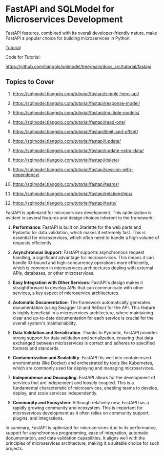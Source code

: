 # FastAPI and SQLModel for Microservices Development

FastAPI features, combined with its overall developer-friendly nature, make FastAPI a popular choice for building microservices in Python.

[Tutorial](https://sqlmodel.tiangolo.com/tutorial/fastapi/)

Code for Tutorial:

https://github.com/tiangolo/sqlmodel/tree/main/docs_src/tutorial/fastapi

## Topics to Cover

1. https://sqlmodel.tiangolo.com/tutorial/fastapi/simple-hero-api/

2. https://sqlmodel.tiangolo.com/tutorial/fastapi/response-model/

3. https://sqlmodel.tiangolo.com/tutorial/fastapi/multiple-models/

4. https://sqlmodel.tiangolo.com/tutorial/fastapi/read-one/

5. https://sqlmodel.tiangolo.com/tutorial/fastapi/limit-and-offset/

6. https://sqlmodel.tiangolo.com/tutorial/fastapi/update/

7. https://sqlmodel.tiangolo.com/tutorial/fastapi/update-extra-data/

8. https://sqlmodel.tiangolo.com/tutorial/fastapi/delete/

9. https://sqlmodel.tiangolo.com/tutorial/fastapi/session-with-dependency/

10. https://sqlmodel.tiangolo.com/tutorial/fastapi/teams/

11. https://sqlmodel.tiangolo.com/tutorial/fastapi/relationships/

12. https://sqlmodel.tiangolo.com/tutorial/fastapi/tests/


FastAPI is optimized for microservices development. This optimization is evident in several features and design choices inherent to the framework:

1. **Performance**: FastAPI is built on Starlette for the web parts and Pydantic for data validation, which makes it extremely fast. This is essential for microservices, which often need to handle a high volume of requests efficiently.

2. **Asynchronous Support**: FastAPI supports asynchronous request handling, a significant advantage for microservices. This means it can handle IO-bound and high-concurrency operations more efficiently, which is common in microservices architectures dealing with external APIs, databases, or other microservices.

3. **Easy Integration with Other Services**: FastAPI's design makes it straightforward to develop APIs that can communicate with other services, a key aspect of microservice architectures.

4. **Automatic Documentation**: The framework automatically generates documentation (using Swagger UI and ReDoc) for the API. This feature is highly beneficial in a microservices architecture, where maintaining clear and up-to-date documentation for each service is crucial for the overall system's maintainability.

5. **Data Validation and Serialization**: Thanks to Pydantic, FastAPI provides strong support for data validation and serialization, ensuring that data exchanged between microservices is correct and adheres to specified formats and standards.

6. **Containerization and Scalability**: FastAPI fits well into containerized environments (like Docker) and orchestrated by tools like Kubernetes, which are commonly used for deploying and managing microservices.

7. **Independence and Decoupling**: FastAPI allows for the development of services that are independent and loosely coupled. This is a fundamental characteristic of microservices, enabling teams to develop, deploy, and scale services independently.

8. **Community and Ecosystem**: Although relatively new, FastAPI has a rapidly growing community and ecosystem. This is important for microservices development as it often relies on community support, plugins, and integrations.

In summary, FastAPI is optimized for microservices due to its performance, support for asynchronous programming, ease of integration, automatic documentation, and data validation capabilities. It aligns well with the principles of microservices architecture, making it a suitable choice for such projects.



